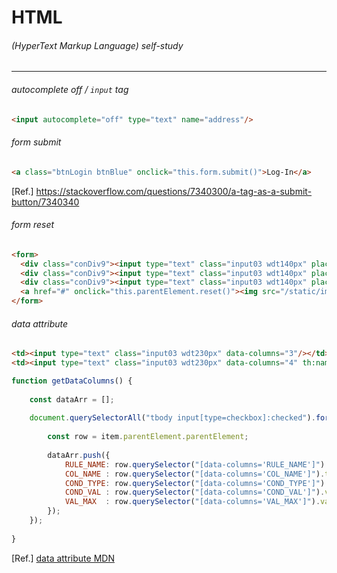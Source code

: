 # HTML
###### (HyperText Markup Language) self-study
---
###### autocomplete off / `input` tag
```html
<input autocomplete="off" type="text" name="address"/>
```
###### form submit
```html
<a class="btnLogin btnBlue" onclick="this.form.submit()">Log-In</a>
```
[Ref.] https://stackoverflow.com/questions/7340300/a-tag-as-a-submit-button/7340340  
  
###### form reset
```html
<form>
  <div class="conDiv9"><input type="text" class="input03 wdt140px" placeholder="field01"></div>
  <div class="conDiv9"><input type="text" class="input03 wdt140px" placeholder="field02"></div>
  <div class="conDiv9"><input type="text" class="input03 wdt140px" placeholder="field03"></div>
  <a href="#" onclick="this.parentElement.reset()"><img src="/static/images/btn_delete.gif"></a>
</form>
```
###### data attribute
```html
<td><input type="text" class="input03 wdt230px" data-columns="3"/></td>
<td><input type="text" class="input03 wdt230px" data-columns="4" th:name="${row.COL_NAME}" disabled/></td>
```
```js
function getDataColumns() {
	
	const dataArr = [];
	
	document.querySelectorAll("tbody input[type=checkbox]:checked").forEach(item => {
		
		const row = item.parentElement.parentElement;
		
		dataArr.push({
			RULE_NAME: row.querySelector("[data-columns='RULE_NAME']").value,
			COL_NAME : row.querySelector("[data-columns='COL_NAME']").textContent,
			COND_TYPE: row.querySelector("[data-columns='COND_TYPE']").value,
			COND_VAL : row.querySelector("[data-columns='COND_VAL']").value,
			VAL_MAX  : row.querySelector("[data-columns='VAL_MAX']").value,
		});
	});
	
}
```
[Ref.] [data attribute MDN](https://developer.mozilla.org/ko/docs/Learn/HTML/Howto/%EB%8D%B0%EC%9D%B4%ED%84%B0_%EC%86%8D%EC%84%B1_%EC%82%AC%EC%9A%A9%ED%95%98%EA%B8%B0)
